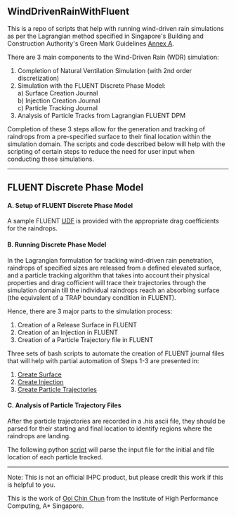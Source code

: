 ## WindDrivenRainWithFluent

This is a repo of scripts that help with running wind-driven rain simulations as per the Lagrangian method specified in Singapore's Building and Construction Authority's Green Mark Guidelines [Annex A](https://www.bca.gov.sg/greenmark/others/GM_NRB2015_Technical_Guide_Requirements.pdf). 

There are 3 main components to the Wind-Driven Rain (WDR) simulation:

1) Completion of Natural Ventilation Simulation (with 2nd order discretization)  
2) Simulation with the FLUENT Discrete Phase Model:  
   a) Surface Creation Journal  
   b) Injection Creation Journal  
   c) Particle Tracking Journal  
3) Analysis of Particle Tracks from Lagrangian FLUENT DPM

Completion of these 3 steps allow for the generation and tracking of raindrops from a pre-specified surface to their final location within the simulation domain. The scripts and code described below will help with the scripting of certain steps to reduce the need for user input when conducting these simulations.
___

## FLUENT Discrete Phase Model

#### A. Setup of FLUENT Discrete Phase Model

A sample FLUENT [UDF](https://github.com/ooichinchun/WindDrivenRainWithFluent/blob/master/UDF_wdr.c) is provided with the appropriate drag coefficients for the raindrops.

#### B. Running Discrete Phase Model

In the Lagrangian formulation for tracking wind-driven rain penetration, raindrops of specified sizes are released from a defined elevated surface, and a particle tracking algorithm that takes into account their physical properties and drag cofficient will trace their trajectories through the simulation domain till the individual raindrops reach an absorbing surface (the equivalent of a TRAP boundary condition in FLUENT).  

Hence, there are 3 major parts to the simulation process:  
1) Creation of a Release Surface in FLUENT
2) Creation of an Injection in FLUENT
3) Creation of a Particle Trajectory file in FLUENT

Three sets of bash scripts to automate the creation of FLUENT journal files that will help with partial automation of Steps 1-3 are presented in:  
1) [Create Surface](https://github.com/ooichinchun/WindDrivenRainWithFluent/CreateSurface/README.md)  
2) [Create Injection](https://github.com/ooichinchun/WindDrivenRainWithFluent/CreateInjection/README.md)  
3) [Create Particle Trajectories](https://github.com/ooichinchun/WindDrivenRainWithFluent/CreateParticleTrajectories/README.md)  

#### C. Analysis of Particle Trajectory Files

After the particle trajectories are recorded in a .his ascii file, they should be parsed for their starting and final location to identify regions where the raindrops are landing. 

The following python [script](https://github.com/ooichinchun/WindDrivenRainWithFluent/AnalyzeTrajectories/README.md) will parse the input file for the initial and file location of each particle tracked. 

***
Note: This is not an official IHPC product, but please credit this work if this is helpful to you.

This is the work of [Ooi Chin Chun](mailto:ooicc@ihpc.a-star.edu.sg) from the Institute of High Performance Computing, A* Singapore.
